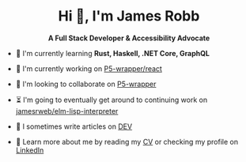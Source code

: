 <h1 align="center">Hi 👋, I'm James Robb</h1>
<p align="center"><strong>A Full Stack Developer & Accessibility Advocate</strong></p>

- 🌱 I'm currently learning **Rust, Haskell, .NET Core, GraphQL**

- 🔭 I'm currently working on [P5-wrapper/react](https://github.com/p5-wrapper/react)

- 👯 I'm looking to collaborate on [P5-wrapper](https://github.com/p5-wrapper)

- ⏳ I'm going to eventually get around to continuing work on [jamesrweb/elm-lisp-interpreter](https://github.com/jamesrweb/elm-lisp-interpreter)

- 📝 I sometimes write articles on [DEV](https://dev.to/jamesrweb)

- 📄 Learn more about me by reading my [CV](https://github.com/jamesrweb/jamesrweb/blob/master/CV.md) or checking my profile on [LinkedIn](https://www.linkedin.com/in/jamesrobbweb/)
